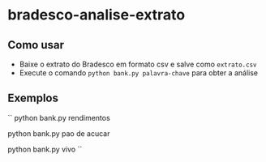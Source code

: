 # bradesco-analise-extrato

## Como usar

* Baixe o extrato do Bradesco em formato csv e salve como ``extrato.csv``
* Execute o comando ``python bank.py palavra-chave`` para obter a análise

## Exemplos

``
python bank.py rendimentos

python bank.py pao de acucar

python bank.py vivo
``
